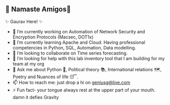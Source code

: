## 🙏 Namaste Amigos👋

✨ Gaurav Here! ✨

- 🔭 I’m currently working on Automation of Network Security and Encryption Protocols (Macsec, DOT1x)
- 🌱 I’m currently learning Apache and Cloud. Having professional  competencies in Python, SQL, Automation, Data modelling.
- 👯 I’m looking to collaborate on Time series forecasting.
- 🤔 I’m looking for help with this lab inventory tool that I am building for my team at my org
- 💬 Ask me about Python 🐍, Political theory 📚, International relations 🗺, Poetry and Nuances of life 😴.
- 📫 How to reach me: just drop a hi on geniusg@live.com
- ⚡ Fun fact- your tongue always rest at the upper part of your mouth. damn it defies Gravity

